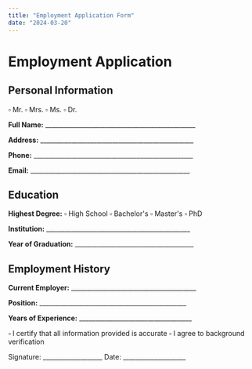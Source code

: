 ```yaml
---
title: "Employment Application Form"
date: "2024-03-20"
---
```


# Employment Application

## Personal Information

$\square$ Mr. $\square$ Mrs. $\square$ Ms. $\square$ Dr.

**Full Name:** ________________________________________________

**Address:** _________________________________________________

**Phone:** ___________________________________________________

**Email:** ___________________________________________________

## Education

**Highest Degree:** $\square$ High School $\square$ Bachelor's $\square$ Master's $\square$ PhD

**Institution:** ______________________________________________

**Year of Graduation:** ______________________________________

## Employment History

**Current Employer:** ________________________________________

**Position:** _______________________________________________

**Years of Experience:** ____________________________________

$\square$ I certify that all information provided is accurate
$\square$ I agree to background verification

Signature: ___________________ Date: ____________________
